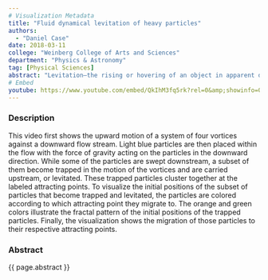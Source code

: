 ```yaml
---
# Visualization Metadata
title: "Fluid dynamical levitation of heavy particles"
authors:
  - "Daniel Case"
date: 2018-03-11
college: "Weinberg College of Arts and Sciences"
department: "Physics & Astronomy"
tag: [Physical Sciences]
abstract: "Levitation—the rising or hovering of an object in apparent defiance of gravity—is a captivating phenomenon with a wide range of applications. In this visualization, we demonstrate our newly discovered form of fluid dynamical levitation of small particles that may be 10, 100, or even 1000 times as dense as the fluid. The transport of small particles such as sediment, droplets, or microorganisms commonly occurs in natural and industrial flows. However, the transport process is still not well understood when the inertia of the particles is non-negligible. In this case, the particles are not restricted to following the streamlines of the flow, and therefore can have trajectories that are far more complex than the motion of the fluid. In this work, we illustrate a counter-intuitive consequence of the particles having inertia by showing that the dynamics of interacting vortices can trap heavy particles and carry them in a direction directly opposite to the direction of the flow and to the force of gravity. We expect our work to contribute to a better understanding of natural phenomena such as the transport of ocean sediment and sea sprays as well as to applications like particle sorting. This visualization was produced by rigorous simulations of the Navier-Stokes equations based on our theoretical predictions of this phenomenon."
# Embed
youtube: https://www.youtube.com/embed/QkIhM3fq5rk?rel=0&amp;showinfo=0
---
```

### Description
This video first shows the upward motion of a system of four vortices against a downward flow stream. Light blue particles are then placed within the flow with the force of gravity acting on the particles in the downward direction. While some of the particles are swept downstream, a subset of them become trapped in the motion of the vortices and are carried upstream, or levitated. These trapped particles cluster together at the labeled attracting points. To visualize the initial positions of the subset of particles that become trapped and levitated, the particles are colored according to which attracting point they migrate to. The orange and green colors illustrate the fractal pattern of the initial positions of the trapped particles. Finally, the visualization shows the migration of those particles to their respective attracting points.

### Abstract
{{ page.abstract }}
